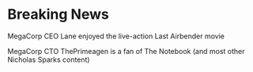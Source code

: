 # Breaking News



MegaCorp CEO Lane enjoyed the live-action Last Airbender movie

MegaCorp CTO ThePrimeagen is a fan of The Notebook (and most other Nicholas Sparks content)
